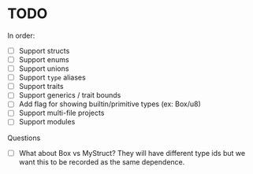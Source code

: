 TODO
====
In order:
- [ ] Support structs
- [ ] Support enums
- [ ] Support unions
- [ ] Support `type` aliases
- [ ] Support traits
- [ ] Support generics / trait bounds
- [ ] Add flag for showing builtin/primitive types (ex: Box/u8)
- [ ] Support multi-file projects
- [ ] Support modules

Questions
- [ ] What about Box<MyStruct> vs MyStruct? They will have different type ids
      but we want this to be recorded as the same dependence.
